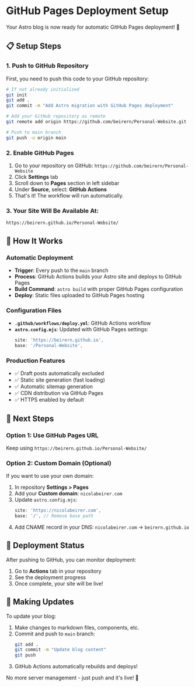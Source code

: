# GitHub Pages Deployment Setup

Your Astro blog is now ready for automatic GitHub Pages deployment! 🚀

## 📋 Setup Steps

### 1. Push to GitHub Repository
First, you need to push this code to your GitHub repository:

```bash
# If not already initialized
git init
git add .
git commit -m "Add Astro migration with GitHub Pages deployment"

# Add your GitHub repository as remote
git remote add origin https://github.com/beirern/Personal-Website.git

# Push to main branch
git push -u origin main
```

### 2. Enable GitHub Pages
1. Go to your repository on GitHub: `https://github.com/beirern/Personal-Website`
2. Click **Settings** tab
3. Scroll down to **Pages** section in left sidebar
4. Under **Source**, select: **GitHub Actions**
5. That's it! The workflow will run automatically.

### 3. Your Site Will Be Available At:
```
https://beirern.github.io/Personal-Website/
```

## 🔧 How It Works

### Automatic Deployment
- **Trigger**: Every push to the `main` branch
- **Process**: GitHub Actions builds your Astro site and deploys to GitHub Pages
- **Build Command**: `astro build` with proper GitHub Pages configuration
- **Deploy**: Static files uploaded to GitHub Pages hosting

### Configuration Files
- **`.github/workflows/deploy.yml`**: GitHub Actions workflow
- **`astro.config.mjs`**: Updated with GitHub Pages settings:
  ```js
  site: 'https://beirern.github.io',
  base: '/Personal-Website',
  ```

### Production Features
- ✅ Draft posts automatically excluded
- ✅ Static site generation (fast loading)
- ✅ Automatic sitemap generation
- ✅ CDN distribution via GitHub Pages
- ✅ HTTPS enabled by default

## 🎯 Next Steps

### Option 1: Use GitHub Pages URL
Keep using `https://beirern.github.io/Personal-Website/`

### Option 2: Custom Domain (Optional)
If you want to use your own domain:

1. In repository **Settings > Pages**
2. Add your **Custom domain**: `nicolabeirer.com`
3. Update `astro.config.mjs`:
   ```js
   site: 'https://nicolabeirer.com',
   base: '/', // Remove base path
   ```
4. Add CNAME record in your DNS: `nicolabeirer.com` → `beirern.github.io`

## 🚀 Deployment Status

After pushing to GitHub, you can monitor deployment:
1. Go to **Actions** tab in your repository
2. See the deployment progress
3. Once complete, your site will be live!

## 🔄 Making Updates

To update your blog:
1. Make changes to markdown files, components, etc.
2. Commit and push to `main` branch:
   ```bash
   git add .
   git commit -m "Update blog content"
   git push
   ```
3. GitHub Actions automatically rebuilds and deploys!

No more server management - just push and it's live! 🎉